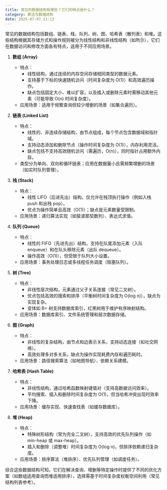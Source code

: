 ```yaml
---
title: 常见的数据结构有哪些？它们的特点是什么？
category: 算法与数据结构
date: 2025-07-07 11:13
---
```

常见的数据结构包括数组、链表、栈、队列、树、图、哈希表（散列表）和堆。这些结构根据其存储方式和操作规则被分为线性结构和非线性结构（如所示），它们在数据访问和修改方面各有特点，适用于不同应用场景。  

1. **数组 (Array)**  
   - 特点：  
     - 线性结构，通过连续的内存空间存储相同类型的数据元素。  
     - 支持基于下标的快速随机访问（时间复杂度为 O(1)）和高效遍历操作。  
     - 缺点包括固定大小、难以扩容，以及插入或删除元素时需移动其他元素（可能导致 O(n) 时间复杂度）。  
   - 应用场景：适用于频繁查询但较少增删的场景（如集合遍历）。  

2. **链表 (Linked List)**  
   - 特点：  
     - 线性的、非连续存储结构，由节点组成，每个节点包含数据域和指针域。  
     - 支持动态添加和删除节点（操作时间复杂度为 O(1)），内存利用灵活。  
     - 缺点包括不支持高效随机访问（需遍历，O(n)），同时指针占用额外内存。  
   - 类型分为单向、双向和循环链表；应用在数据量小且需频繁增删的场景（如实时队列管理）。  

3. **栈 (Stack)**  
   - 特点：  
     - 线性 LIFO（后进先出）结构，仅允许在栈顶执行操作（例如入栈 push 和出栈 pop）。  
     - 优点为操作简单且高效（O(1)）；缺点是元素数量受限制。  
   - 应用场景：递归算法实现（如斐波那契数列）、表达式求值。  

4. **队列 (Queue)**  
   - 特点：  
     - 线性的 FIFO（先进先出）结构，支持在队尾添加元素（入队 enqueue）和在队头移除元素（出队 dequeue）。  
     - 操作高效（O(1)），但受限于队列大小设置。  
   - 应用场景：事务处理日志或多线程任务调度（阻塞队列）。  

5. **树 (Tree)**  
   - 特点：  
     - 非线性层次结构，元素通过父子关系连接（常见二叉树）。  
     - 优点包括高效的搜索和排序（平衡树时间复杂度为 O(log n)），缺点为实现复杂。  
     - 变体如 B+ 树支持数据库索引，红黑树用于维护有序映射结构。  
   - 应用场景：数据库索引、文件系统管理和层次数据存储。  

6. **图 (Graph)**  
   - 特点：  
     - 非线性的复杂结构，由节点和边表示关系，支持动态连接（如社交网络）。  
     - 高效处理多对多关系，缺点为操作实现耗费内存和遍历耗时。  
   - 应用场景：路径搜索算法（如地图导航）、依赖关系建模。  

7. **哈希表 (Hash Table)**  
   - 特点：  
     - 非线性结构，通过哈希函数映射键值对（支持高数据访问效率）。  
     - 平均搜索、插入和删除时间复杂度为 O(1)，但当哈希冲突出现时效率下降。  
   - 应用场景：缓存实现、快速查找表（如缓存数据库）。  

8. **堆 (Heap)**  
   - 特点：  
     - 特殊树形结构（常为完全二叉树），支持高效的优先队列操作（如 min-heap 或 max-heap）。  
     - 插入和删除（调整堆）时间复杂度为 O(log n)，但排序依赖递归复杂度。  
   - 应用场景：排序算法（堆排序）、优先队列管理（如调度任务）。  

综合这些数据结构可知，它们在解决查询、增删等特定操作时提供了不同的优化方案（如数组适用查询而堆适用排序），选择需基于时间复杂度权衡空间利用（常见结构列表参考）。
